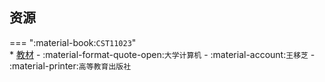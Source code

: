 ## 资源  
=== ":material-book:`CST11023`"  
    * [教材](https://api.mir6.com/api/lanzou?url=https://cqu-openlib.lanzout.com/ifNzH2bp59ad&down=true) - :material-format-quote-open:`大学计算机` - :material-account:`王移芝` - :material-printer:`高等教育出版社`  
